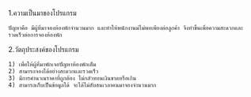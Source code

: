 1.ความเป็นมาของโปรแกรม
```
ปัญหาคือ มีผู้ที่มาจองห้องพักจำนวนมาก และทำให้พนักงานม่ไม่พอเพียงต่อลูกค้า จึงทำขึ้นเพื่อความสะดวกและรวดเร็วต่อการจองห้องพัก
```
2.วัตถุประสงค์ของโปรแกรม
``` 
1) เพื่อให้ผู้ที่มาพักเจอปัญหาห้องพักเต็ม
2) สามารถจองได้อย่างสะดวกและรวดเร็ว
3) มีการคำนวณราคาที่ถูกต้อง ไม่กลัวทอนเงินขาดหรือเกิน
4) สามารถเก็บเป็นข้อมูลได้ จะได้ไม่สับสนเวลาคนมาจองจำนวนมาก
```
